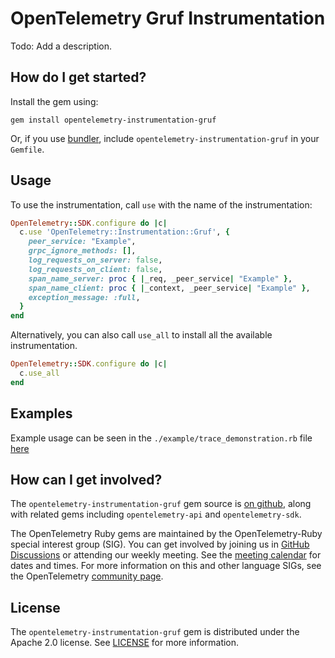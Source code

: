 # OpenTelemetry Gruf Instrumentation

Todo: Add a description.

## How do I get started?

Install the gem using:

```
gem install opentelemetry-instrumentation-gruf
```

Or, if you use [bundler][bundler-home], include `opentelemetry-instrumentation-gruf` in your `Gemfile`.

## Usage

To use the instrumentation, call `use` with the name of the instrumentation:

```ruby
OpenTelemetry::SDK.configure do |c|
  c.use 'OpenTelemetry::Instrumentation::Gruf', {
    peer_service: "Example",
    grpc_ignore_methods: [],
    log_requests_on_server: false,
    log_requests_on_client: false,
    span_name_server: proc { |_req, _peer_service| "Example" },
    span_name_client: proc { |_context, _peer_service| "Example" },
    exception_message: :full,
  }
end
```

Alternatively, you can also call `use_all` to install all the available instrumentation.

```ruby
OpenTelemetry::SDK.configure do |c|
  c.use_all
end
```

## Examples

Example usage can be seen in the `./example/trace_demonstration.rb` file [here](https://github.com/open-telemetry/opentelemetry-ruby-contrib/blob/main/instrumentation/gruf/example/trace_demonstration.rb)

## How can I get involved?

The `opentelemetry-instrumentation-gruf` gem source is [on github][repo-github], along with related gems including `opentelemetry-api` and `opentelemetry-sdk`.

The OpenTelemetry Ruby gems are maintained by the OpenTelemetry-Ruby special interest group (SIG). You can get involved by joining us in [GitHub Discussions][discussions-url] or attending our weekly meeting. See the [meeting calendar][community-meetings] for dates and times. For more information on this and other language SIGs, see the OpenTelemetry [community page][ruby-sig].

## License

The `opentelemetry-instrumentation-gruf` gem is distributed under the Apache 2.0 license. See [LICENSE][license-github] for more information.

[bundler-home]: https://bundler.io
[repo-github]: https://github.com/open-telemetry/opentelemetry-ruby
[license-github]: https://github.com/open-telemetry/opentelemetry-ruby-contrib/blob/main/LICENSE
[ruby-sig]: https://github.com/open-telemetry/community#ruby-sig
[community-meetings]: https://github.com/open-telemetry/community#community-meetings
[discussions-url]: https://github.com/open-telemetry/opentelemetry-ruby/discussions
